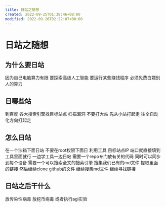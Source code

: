 ```yaml
---
title: 日站之随想
created: 2022-09-25T01:38:46+08:00
modified: 2022-09-26T02:22:07+08:00
---
```


# 日站之随想

## 为什么要日站
因为自己电脑算力有限 要探索高级人工智能 要运行某些赚钱程序 必须免费白嫖别人的算力

## 日哪些站
到百度 各大搜索引擎找目标站点 扫描漏洞 不要打大站 先从小站打起走 往全自动化方向打起走

## 怎么日站
在一个沙箱下面日站 不要在root权限下面日
利用工具 目标站点IP 端口就直接填到工具里面就行 一边学工具一边日站
需要一个repo专门放有关的代码 同时可以同步到每个设备
需要一个可以搜索全文的搜索引擎 搜集我们已有的md文件 提取里面的链接 然后继续clone github的文件 继续搜集md文件 继续寻找链接

## 日站之后干什么
放传染性病毒 放挖币病毒 或者执行agi实验
